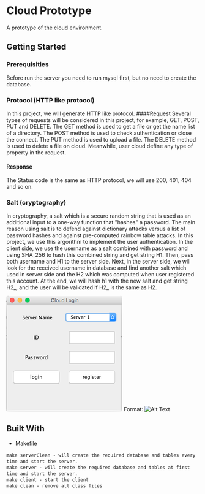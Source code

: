 # Cloud Prototype
A prototype of the cloud environment.
## Getting Started
### Prerequisities
Before run the server you need to run mysql first, but no need to create the database.
### Protocol (HTTP like protocol)
In this project, we will generate HTTP like protocol.
####Request
Several types of requests will be considered in this project, for example, GET, POST, PUT and DELETE. The GET method is used to get a file or get the name list of a directory. The POST method is used to check authentication or close the connect. The PUT method is used to upload a file. The DELETE method is used to delete a file on cloud. Meanwhile, user cloud define any type of property in the request.
#### Response
The Status code is the same as HTTP protocol, we will use 200, 401, 404 and so on.
### Salt (cryptography)
In cryptography, a salt which is a secure random string that is used as an additional input to a one-way function that "hashes" a password. The main reason using salt is to defend against dictionary attacks versus a list of password hashes and against pre-computed rainbow table attacks. In this project, we use this argorithm to implement the user authentication. 
In the client side, we use the username as a salt combined with password and using SHA_256 to hash this combined string and get string H1. Then, pass both username and H1 to the server side. Next, in the server side, we will look for the received username in database and find another salt which used in server side and the H2 which was computed when user registered this account. At the end, we will hash h1 with the new salt and get string H2_, and the user will be validated if H2_ is the same as H2.

![GitHub Logo](/images/login.png)
Format: ![Alt Text](url)


## Built With
* Makefile
```
make serverClean - will create the required database and tables every time and start the server.
make server - will create the required database and tables at first time and start the server.
make client - start the client
make clean - remove all class files
```
